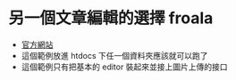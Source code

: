 # 另一個文章編輯的選擇 froala

* [官方網站](https://froala.com/)
* 這個範例放進 htdocs 下任一個資料夾應該就可以跑了
* 這個範例只有把基本的 editor 裝起來並接上圖片上傳的接口